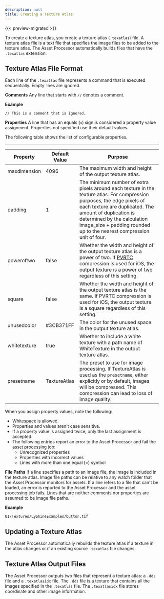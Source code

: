 ```yaml
---
description: null
title: Creating a Texture Atlas
---
```


{{< preview-migrated >}}

To create a texture atlas, you create a texture atlas \(`.texatlas`\) file. A texture atlas file is a text file that specifies the image files to be added to the texture atlas. The Asset Processor automatically builds files that have the `.texatlas` extension.

## Texture Atlas File Format 

Each line of the `.texatlas` file represents a command that is executed sequentially. Empty lines are ignored.

**Comments**
Any line that starts with `//` denotes a comment.

**Example**

```
// This is a comment that is ignored.
```

**Properties**
A line that has an equals \(`=`\) sign is considered a property value assignment. Properties not specified use their default values.

The following table shows the list of configurable properties.


****

| Property | Default Value | Purpose |
| --- | --- | --- |
| maxdimension | 4096 | The maximum width and height of the output texture atlas. |
| padding | 1 | The minimum number of extra pixels around each texture in the texture atlas. For compression purposes, the edge pixels of each texture are duplicated. The amount of duplication is determined by the calculation image\_size \+ padding rounded up to the nearest compression unit of four. |
| poweroftwo | false |  Whether the width and height of the output texture atlas is a power of two. If [PVRTC](https://en.wikipedia.org/wiki/PVRTC) compression is used for iOS, the output texture is a power of two regardless of this setting. |
| square | false |  Whether the width and height of the output texture atlas is the same. If PVRTC compression is used for iOS, the output texture is a square regardless of this setting.  |
| unusedcolor | \#3CB371FF | The color for the unused space in the output texture atlas. |
| whitetexture | true | Whether to include a white texture with a path name of WhiteTexture in the output texture atlas. |
| presetname | TextureAtlas |  The preset to use for image processing. If TextureAtlas is used as the `presetname`, either explicitly or by default, images will be compressed. This compression can lead to loss of image quality.  |

When you assign property values, note the following:
+ Whitespace is allowed.
+ Properties and values aren't case sensitive.
+ If a property value is assigned twice, only the last assignment is accepted.
+ The following entries report an error to the Asset Processor and fail the asset processing job:
  + Unrecognized properties
  + Properties with incorrect values
  + Lines with more than one equal \(=\) symbol

**File Paths**
If a line specifies a path to an image file, the image is included in the texture atlas. Image file paths can be relative to any watch folder that the Asset Processor monitors for assets. If a line refers to a file that can't be loaded, an error is reported to the Asset Processor and the asset processing job fails. Lines that are neither comments nor properties are assumed to be image file paths.

**Example**

```
UI/Textures/LyShineExamples/button.tif
```

## Updating a Texture Atlas 

The Asset Processor automatically rebuilds the texture atlas if a texture in the atlas changes or if an existing source `.texatlas` file changes.

## Texture Atlas Output Files 

The Asset Processor outputs two files that represent a texture atlas: a `.dds` file and a `.texatlasidx` file. The `.dds` file is a texture that contains all the images specified in the `.texatlas` file. The `.texatlasidx` file stores coordinate and other image information.
